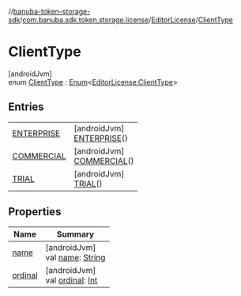 //[banuba-token-storage-sdk](../../../../index.md)/[com.banuba.sdk.token.storage.license](../../index.md)/[EditorLicense](../index.md)/[ClientType](index.md)

# ClientType

[androidJvm]\
enum [ClientType](index.md) : [Enum](https://kotlinlang.org/api/latest/jvm/stdlib/kotlin/-enum/index.html)&lt;[EditorLicense.ClientType](index.md)&gt;

## Entries

| | |
|---|---|
| [ENTERPRISE](-e-n-t-e-r-p-r-i-s-e/index.md) | [androidJvm]<br>[ENTERPRISE](-e-n-t-e-r-p-r-i-s-e/index.md)() |
| [COMMERCIAL](-c-o-m-m-e-r-c-i-a-l/index.md) | [androidJvm]<br>[COMMERCIAL](-c-o-m-m-e-r-c-i-a-l/index.md)() |
| [TRIAL](-t-r-i-a-l/index.md) | [androidJvm]<br>[TRIAL](-t-r-i-a-l/index.md)() |

## Properties

| Name | Summary |
|---|---|
| [name](-t-r-i-a-l/index.md#-372974862%2FProperties%2F248083999) | [androidJvm]<br>val [name](-t-r-i-a-l/index.md#-372974862%2FProperties%2F248083999): [String](https://kotlinlang.org/api/latest/jvm/stdlib/kotlin/-string/index.html) |
| [ordinal](-t-r-i-a-l/index.md#-739389684%2FProperties%2F248083999) | [androidJvm]<br>val [ordinal](-t-r-i-a-l/index.md#-739389684%2FProperties%2F248083999): [Int](https://kotlinlang.org/api/latest/jvm/stdlib/kotlin/-int/index.html) |
